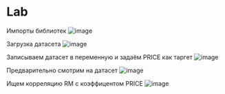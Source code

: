 # Lab
Импорты библиотек
![image](https://user-images.githubusercontent.com/77869589/211698783-5e04dd64-972e-49a1-a4a1-38b892c475e4.png)

Загрузка датасета
![image](https://user-images.githubusercontent.com/77869589/211698882-aec83574-2c37-4d6d-9795-028ca3f08929.png)

Записываем датасет в переменную и задаём PRICE как таргет
![image](https://user-images.githubusercontent.com/77869589/211699289-5e02440e-a106-4069-8e1e-ca897f3c9408.png)

Предварительно смотрим на датасет
![image](https://user-images.githubusercontent.com/77869589/211699383-62fac6a1-b48f-4137-a9ae-25aa4d63481f.png)
 
Ищем корреляцию RM с коэффицентом PRICE
![image](https://user-images.githubusercontent.com/77869589/211699849-89ff1a4c-3303-4d3b-85c0-e7d48bf70b1c.png)

